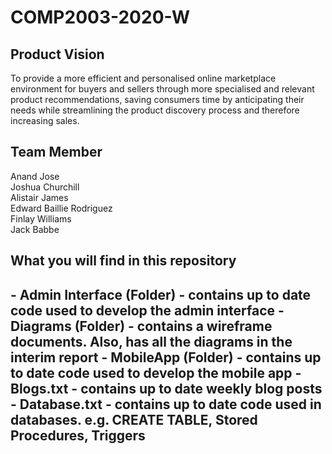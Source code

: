 # COMP2003-2020-W


<h2> Product Vision </h2>
To provide a more efficient and personalised online marketplace environment for buyers and sellers through more specialised and relevant product recommendations, saving consumers time by anticipating their needs while streamlining the product discovery process and therefore increasing sales.

<h2>Team Member </h2>
Anand Jose <br>
Joshua Churchill<br>
Alistair James<br>
Edward Baillie Rodriguez<br>
Finlay Williams<br>
Jack Babbe <br>

<h2>What you will find in this repository<h2>
  - Admin Interface (Folder) - contains up to date code used to develop the admin interface
  - Diagrams (Folder) - contains a wireframe documents. Also, has all the diagrams in the interim report
  - MobileApp (Folder) - contains up to date code used to develop the mobile app
  - Blogs.txt - contains up to date weekly blog posts 
  - Database.txt - contains up to date code used in databases. e.g. CREATE TABLE, Stored Procedures, Triggers
